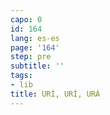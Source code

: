 ```yaml
---
capo: 0
id: 164
lang: es-es
page: '164'
step: pre
subtitle: ''
tags:
- lib
title: URÍ, URÍ, URÁ
---
```

